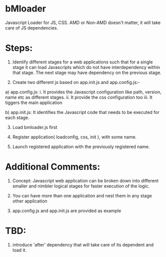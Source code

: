 bMloader
========

Javascript Loader for JS, CSS. AMD or Non-AMD doesn't matter, it will take care of JS dependencies.

Steps:
======

1. Identify different stages for a web applications such that for a single stage it can load Javascripts which do not have interdependency within that stage. The next stage may have dependency on the previous stage.

2. Create two different js based on app.init.js and app.config.js:-

a) app.config.js:
  i. It provides the Javascript configuration like path, version, name etc as different stages.
  ii. It provide the css configuration too
  iii. It tiggers the main application
  
b) app.init.js: It identifies the Javascript code that needs to be executed for each stage.

3. Load bmloader.js first

4. Register application( loadconfig, css, init ), with some name.

5. Launch registered application with the previously registered name.

Additional Comments:
====================

1. Concept: Javascript web application can be broken down into different smaller and nimbler logical stages for faster execution of the logic.

2. You can have more than one application and nest them in any stage other application
 
3. app.config.js and app.init.js are provided as example

TBD:
====

1. introduce 'after' dependency that will take care of its dependent and load it.
